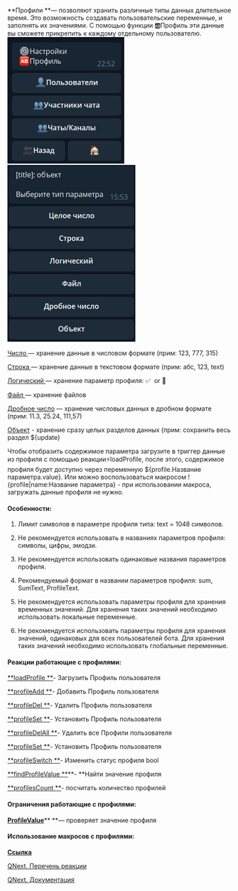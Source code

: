 
**Профили **— позволяют хранить различные типы данных длительное время. Это  возможность создавать пользовательские переменные, и заполнять их значениями. С помощью функции 🆎Профиль эти данные вы сможете прикрепить к каждому отдельному пользователю.
![](./1.png)
![](./2.png)

[Число ](/docs-test/ph/QNext-admin-profile-number-04-25)— хранение данные в числовом формате (прим: 123, 777, 315)

[Строка ](/docs-test/ph/QNext-admin-profile-text-04-25)— хранение данные в текстовом формате (прим: абс, 123, text)

[Логический ](/docs-test/ph/QNext-admin-profile-bool-04-25)— хранение параметр профиля: ✅  or 🚫

[Файл ](/docs-test/ph/QNext-admin-profile-file-10-16)— хранение файлов

[Дробное число](/docs-test/ph/QNext-admin-profile-float-10-16) — хранение числовых данных в дробном формате (прим: 11.3, 25.24, 111,57)

[Объект](/docs-test/ph/QNext-admin-profile-object-10-16) - хранение сразу целых разделов данных (прим: сохранить весь раздел ${update}

Чтобы отобразить содержимое параметра загрузите в триггер данные из профиля с помощью реакции⚡️loadProfile, после этого, содержимое профиля будет доступно через переменную ${profile.Название параметра.value}. Или можно воспользоваться макросом !{profile|name:Название параметра} - при использовании макроса, загружать данные профиля не нужно.
#### Особенности:

1. Лимит символов в параметре профиля типа: text = 1048 символов.

2. Не рекомендуется использовать в названиях параметров профиля: символы, цифры, эмодзи.

3. Не рекомендуется использовать одинаковые названия параметров профиля.

4. Рекомендуемый формат в названии параметров профиля: sum, SumText, ProfileText.

5. Не рекомендуется использовать параметры профиля для хранения временных значений. Для хранения таких значений необходимо использовать локальные переменные.

6. Не рекомендуется использовать параметры профиля для хранения значений, одинаковых для всех пользователей бота. Для хранения таких значений необходимо использовать глобальные переменные.


#### Реакции работающие с профилями: 

 [**loadProfile **](/docs-test/ph/QNext-admin-reaction-loadProfile-04-28)- Загрузить Профиль пользователя

 [**profileAdd **](/docs-test/ph/QNext-admin-reaction-profileAdd-04-28)- Добавить Профиль пользователя

 [**profileDel **](/docs-test/ph/QNext-admin-reaction-profileDel-04-28)- Удалить Профиль пользователя

 [**profileSet **](/docs-test/ph/QNext-admin-reaction-profileSet-04-28)- Установить Профиль пользователя

 [**profileDelAll **](/docs-test/ph/QNext-admin-reaction-profileDelAll-05-13)- Удалить все Профили пользователя

 [**profileSet **](/docs-test/ph/QNext-admin-reaction-profileSet-04-28)- Установить Профиль пользователя

 [**profileSwitch **](/docs-test/ph/QNext-admin-reaction-profileSwitch-09-13)- Изменить статус профиля bool

 [**findProfileValue **](/docs-test/ph/QNext-admin-reaction-findProfileValue-09-13)**- **Найти значение профиля

 [**profilesCount **](/docs-test/ph/QNext-admin-reaction-profilesCount-01-05)- посчитать количество профилей
#### Ограничения работающие с профилями:

[**ProfileValue**](/docs-test/ph/QNext-admin-restrictions-profileValue-04-25)** **— проверяет значение профиля


#### Использование макросов с профилями:

[**Ссылка**](/docs-test/ph/QNext-Macros-Profile-01-11)



[QNext. Перечень реакции](/docs-test/ph/QNext-admin-reaction-about-05-01)

[QNext. Документация](/docs-test/ph/QNext-admin-documentation-05-08)